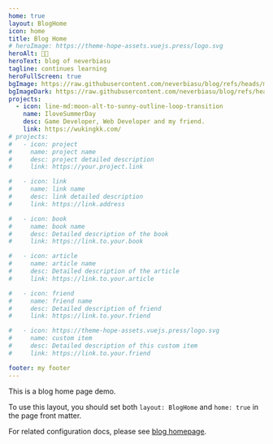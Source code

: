 ```yaml
---
home: true
layout: BlogHome
icon: home
title: Blog Home
# heroImage: https://theme-hope-assets.vuejs.press/logo.svg
heroAlt: 👨‍💻
heroText: blog of neverbiasu
tagline: continues learning
heroFullScreen: true
bgImage: https://raw.githubusercontent.com/neverbiasu/blog/refs/heads/main/src/.vuepress/public/assets/images/cover-light.jpg
bgImageDark: https://raw.githubusercontent.com/neverbiasu/blog/refs/heads/main/src/.vuepress/public/assets/images/cover-dark.jpg
projects:
  - icon: line-md:moon-alt-to-sunny-outline-loop-transition
    name: IloveSummerDay
    desc: Game Developer, Web Developer and my friend.
    link: https://wukingkk.com/
# projects:
#   - icon: project
#     name: project name
#     desc: project detailed description
#     link: https://your.project.link

#   - icon: link
#     name: link name
#     desc: link detailed description
#     link: https://link.address

#   - icon: book
#     name: book name
#     desc: Detailed description of the book
#     link: https://link.to.your.book

#   - icon: article
#     name: article name
#     desc: Detailed description of the article
#     link: https://link.to.your.article

#   - icon: friend
#     name: friend name
#     desc: Detailed description of friend
#     link: https://link.to.your.friend

#   - icon: https://theme-hope-assets.vuejs.press/logo.svg
#     name: custom item
#     desc: Detailed description of this custom item
#     link: https://link.to.your.friend

footer: my footer
---
```


This is a blog home page demo.

To use this layout, you should set both `layout: BlogHome` and `home: true` in the page front matter.

For related configuration docs, please see [blog homepage](https://theme-hope.vuejs.press/guide/blog/home.html).
